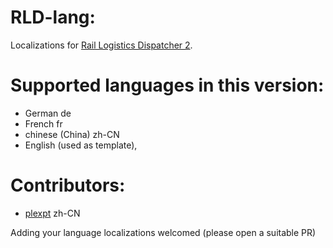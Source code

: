 # RLD-lang:
Localizations for [Rail Logistics Dispatcher 2](https://mods.factorio.com/mod/RailLogisticsDispatcher).

# Supported languages in this version:
  - German de
  - French fr
  - chinese (China) zh-CN
  - English (used as template),

# Contributors:
  - [plexpt](https://github.com/factorio-plexpt) zh-CN

Adding your language localizations welcomed (please open a suitable PR)
